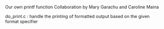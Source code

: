 Our own printf function
Collaboration by Mary Garachu and Caroline Maina

do_print.c : handle the printing of formatted output based on the given format specifier
